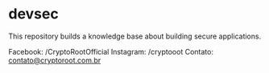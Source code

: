 # devsec
This repository builds a knowledge base about building secure applications.

Facebook: /CryptoRootOfficial
Instagram: /cryptooot
Contato: contato@cryptoroot.com.br
